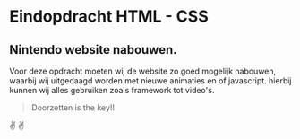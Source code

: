 # Eindopdracht HTML - CSS 
## Nintendo website nabouwen.

Voor deze opdracht moeten wij de website zo goed mogelijk nabouwen, waarbij wij uitgedaagd worden met nieuwe animaties en of javascript. hierbij kunnen wij alles gebruiken zoals framework tot video's.

>Doorzetten is the key!!

[^1]: Met dank aan CVO de verdieping. 

:v: :v: